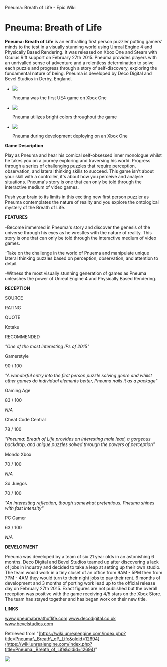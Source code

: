 Pneuma: Breath of Life - Epic Wiki                    

Pneuma: Breath of Life
======================

**Pneuma: Breath of Life** is an enthralling first person puzzler putting gamers' minds to the test in a visually stunning world using Unreal Engine 4 and Physically Based Rendering. It was released on Xbox One and Steam with Oculus Rift support on February 27th 2015. Pneuma provides players with an unrivalled sense of adventure and a relentless determination to solve each puzzle and progress through a story of self-discovery, exploring the fundamental nature of being. Pneuma is developed by Deco Digital and Bevel Studios in Derby, England.

*   [![](https://d3ar1piqh1oeli.cloudfront.net/c/c7/Pneuma_SuperHeroArt.jpg/120px-Pneuma_SuperHeroArt.jpg)](/File:Pneuma_SuperHeroArt.jpg)
    
    Pneuma was the first UE4 game on Xbox One
    
*   [![](https://d3ar1piqh1oeli.cloudfront.net/0/00/C05_flowerareaprettyfocus.jpg/120px-C05_flowerareaprettyfocus.jpg)](/File:C05_flowerareaprettyfocus.jpg)
    
    Pneuma utilizes bright colors throughout the game
    
*   [![](https://d3ar1piqh1oeli.cloudfront.net/2/2c/10648379_545093608950336_8423863828454369087_o.jpg/120px-10648379_545093608950336_8423863828454369087_o.jpg)](/File:10648379_545093608950336_8423863828454369087_o.jpg)
    
    Pneuma during development deploying on an Xbox One
    

**Game Description**

Play as Pneuma and hear his comical self-obsessed inner monologue whilst he takes you on a journey exploring and traversing his world. Progress through a series of challenging puzzles that require perception, observation, and lateral thinking skills to succeed. This game isn't about your skill with a controller, it's about how you perceive and analyse situations. Pneuma's story is one that can only be told through the interactive medium of video games.

Push your brain to its limits in this exciting new first person puzzler as Pneuma contemplates the nature of reality and you explore the ontological mystery of the Breath of Life.

**FEATURES**

\-Become immersed in Pneuma's story and discover the genesis of the universe through his eyes as he wrestles with the nature of reality. This story is one that can only be told through the interactive medium of video games.

\-Take on the challenge in the world of Pnuema and manipulate unique lateral thinking puzzles based on perception, observation, and attention to detail.

\-Witness the most visually stunning generation of games as Pneuma unleashes the power of Unreal Engine 4 and Physically Based Rendering.

**RECEPTION**

SOURCE

RATING

QUOTE

Kotaku

RECOMMENDED

_"One of the most interesting IPs of 2015"_

Gamerstyle

90 / 100

_"A wonderful entry into the first person puzzle solving genre and whilst other games do individual elements better, Pneuma nails it as a package"_

Gaming Age

83 / 100

_N/A_

Cheat Code Central

78 / 100

_"Pneuma: Breath of Life provides an interesting male lead, a gorgeous backdrop, and unique puzzles solved through the powers of perception"_

Mondo Xbox

70 / 100

_N/A_

3d Juegos

70 / 100

_"An interesting reflection, though somewhat pretentious. Pneuma shines with fast intensity"_

PC Gamer

63 / 100

_N/A_

**DEVELOPMENT**

Pneuma was developed by a team of six 21 year olds in an astonishing 6 months. Deco Digital and Bevel Studios teamed up after discovering a lack of jobs in industry and decided to take a leap at setting up their own studio. The team would work in a tiny closet of an office from 9AM - 5PM then from 7PM - 4AM they would turn to their night jobs to pay their rent. 6 months of development and 3 months of porting work lead up to the official release day on February 27th 2015. Exact figures are not published but the overall reception was positive with the game receiving 4/5 stars on the Xbox Store. The team has stayed together and has began work on their new title.

**LINKS**

www.pneumabreathoflife.com www.decodigital.co.uk www.bevelstudios.com

Retrieved from "[https://wiki.unrealengine.com/index.php?title=Pneuma:\_Breath\_of\_Life&oldid=12694](https://wiki.unrealengine.com/index.php?title=Pneuma:_Breath_of_Life&oldid=12694)"

  ![](https://tracking.unrealengine.com/track.png)